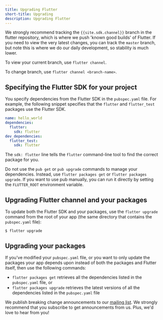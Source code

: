```yaml
---
title: Upgrading Flutter
short-title: Upgrading
description: Upgrading Flutter
---
```


We strongly recommend tracking the `{{site.sdk.channel}}` branch in the flutter repository,
which is where we push 'known good builds' of Flutter. If you need to
view the very latest changes, you can track the `master` branch,
but note this is where we do our daily development, so stability is much lower.

To view your current branch, use `flutter channel`.

To change branch, use `flutter channel <branch-name>`.

## Specifying the Flutter SDK for your project

You specify dependencies from the Flutter SDK in the `pubspec.yaml` file.
For example, the following snippet specifies that the
`flutter` and `flutter_test` packages use the Flutter SDK.

```yaml
name: hello_world
dependencies:
  flutter:
    sdk: flutter
dev_dependencies:
  flutter_test:
    sdk: flutter
```

The `sdk: flutter` line tells the `flutter` command-line tool to find the
correct package for you.

Do not use the `pub get` or `pub upgrade` commands to manage your dependencies.
Instead, use `flutter packages get` or `flutter packages upgrade`.
If you want to use pub manually, you can run it directly by setting the
`FLUTTER_ROOT` environment variable.

## Upgrading Flutter channel and your packages

To update both the Flutter SDK and your packages, use the `flutter upgrade`
command from the root of your app (the same directory that contains the
`pubspec.yaml` file):

```terminal
$ flutter upgrade
```

## Upgrading your packages

If you've modified your `pubspec.yaml` file, or you want to only update
the packages your app depends upon instead of both the packages and
Flutter itself, then use the following commands:

* `flutter packages get` retrieves all the dependencies listed
   in the `pubspec.yaml` file, or
* `flutter packages upgrade` retrieves the latest versions
   of all the dependencies listed in the `pubspec.yaml` file

We publish breaking change announcements to our
[mailing list](https://groups.google.com/forum/#!forum/flutter-dev). We
strongly recommend that you subscribe to get announcements from us.
Plus, we'd love to hear from you!
